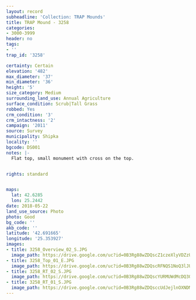 ```yaml
---
layout: record
subheadline: 'Collection: TRAP Mounds'
title: TRAP Mound - 3258
categories:
- 3000-3999
header: no
tags:
- ''
trap_id: '3258'

certainty: Certain
elevation: '482'
max_diameter: '37'
min_diameter: '36'
height: '5'
size_category: Medium
surrounding_land_use: Annual Agriculture
surface_condition: Scrub|Tall Grass
robbed: Yes
crm_condition: '3'
crm_intactness: '2'
campaign: '2011'
source: Survey
municipality: Shipka
locality: ''
bgcode: DS001
notes: |-
  Flat top, small monument with cross on the top.


rights: standard


maps:
  lat: 42.6285
  lon: 25.2442
date: 2018-05-22
land_use_source: Photo
photo: Good
bg_code: ''
akb_code: ''
latitude: '42.691665'
longitude: '25.353927'
images:
- title: 3258_Overview_02_S.JPG
  image_path: https://drive.google.com/uc?id=0B3Rg88wZDQscZ1czeXlyVDZzUXc
- title: 3258_Top_01_E.JPG
  image_path: https://drive.google.com/uc?id=0B3Rg88wZDQscRFNQS1NoQ3lJUEE
- title: 3258_RT_02_S.JPG
  image_path: https://drive.google.com/uc?id=0B3Rg88wZDQscYURMUWdMcDQ3OXc
- title: 3258_RT_01_S.JPG
  image_path: https://drive.google.com/uc?id=0B3Rg88wZDQsccUdJejlnOXNDMjA
---
```

